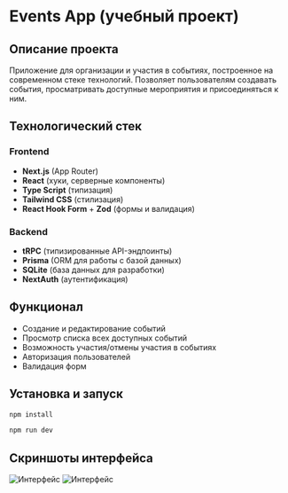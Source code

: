 # Events App (учебный проект)

## Описание проекта
Приложение для организации и участия в событиях, построенное на современном стеке технологий. Позволяет пользователям создавать события, просматривать доступные мероприятия и присоединяться к ним.

## Технологический стек

### Frontend
- **Next.js** (App Router)
- **React** (хуки, серверные компоненты)
- **Type Script** (типизация)
- **Tailwind CSS** (стилизация)
- **React Hook Form** + **Zod** (формы и валидация)

### Backend
- **tRPC** (типизированные API-эндпоинты)
- **Prisma** (ORM для работы с базой данных)
- **SQLite** (база данных для разработки)
- **NextAuth** (аутентификация)

## Функционал
- Создание и редактирование событий
- Просмотр списка всех доступных событий
- Возможность участия/отмены участия в событиях
- Авторизация пользователей
- Валидация форм

## Установка и запуск

```bash
npm install
```
```bash
npm run dev
```
## Скриншоты интерфейса
![Интерфейс](event.PNG)
![Интерфейс](event2.PNG)

